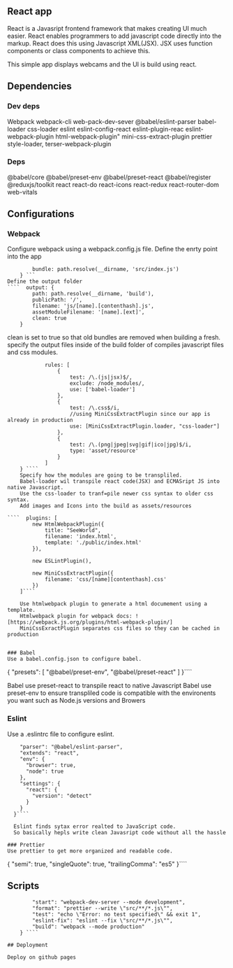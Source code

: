 ## React app
React is a Javasript frontend framework that makes creating UI much easier. React enables programmers to add javascript code directly into the markup. React does this using Javascript XML(JSX). JSX uses function components or class components to achieve this. 

This simple app displays webcams and the UI is build using react.

## Dependencies
### Dev deps
Webpack 
webpack-cli 
web-pack-dev-sever 
@babel/eslint-parser
babel-loader
css-loader
eslint
eslint-config-react
eslint-plugin-reac
eslint-webpack-plugin
html-webpack-plugin"
mini-css-extract-plugin
prettier
style-loader,
terser-webpack-plugin

### Deps
@babel/core
@babel/preset-env
@babel/preset-react
@babel/register
@reduxjs/toolkit
react
react-do
react-icons
react-redux
react-router-dom
web-vitals



## Configurations
### Webpack
Configure webpack using a webpack.config.js file. Define the enrty point into the app 
````  entry: {
        bundle: path.resolve(__dirname, 'src/index.js')
    } ```
Define the output folder
````  output: {
        path: path.resolve(__dirname, 'build'),
        publicPath: '/',
        filename: 'js/[name].[contenthash].js',
        assetModuleFilename: '[name].[ext]',
        clean: true
    } 
````
clean is set to true so that old bundles are removed when building a fresh. 
specify the output files inside of the build folder of compiles javascript files and css modules. 

````    module: {
            rules: [
                {
                    test: /\.(js|jsx)$/,
                    exclude: /node_modules/,
                    use: ['babel-loader']
                },
                {
                    test: /\.css$/i,
                    //using MiniCssExtractPlugin since our app is already in production
                    use: [MiniCssExtractPlugin.loader, "css-loader"]
                },
                {
                    test: /\.(png|jpeg|svg|gif|ico|jpg)$/i,
                    type: 'asset/resource'
                }
            ]   
    } ````
    Specify how the modules are going to be transpliled.  
    Babel-loader wil transpile react code(JSX) and ECMASript JS into native Javascript. 
    Use the css-loader to tranf=pile newer css syntax to older css syntax.
    Add images and Icons into the build as assets/resources

````  plugins: [
        new HtmlWebpackPlugin({
            title: "SeeWorld",
            filename: 'index.html',
            template: './public/index.html'
        }),
     
        new ESLintPlugin(),
    
        new MiniCssExtractPlugin({
            filename: 'css/[name][contenthash].css'
        })
    ]````

    Use htmlwebpack plugin to generate a html documement using a template.  
    Htmlwebpack plugin for webpack docs: ![https://webpack.js.org/plugins/html-webpack-plugin/]
    MiniCssExractPlugin separates css files so they can be cached in production


### Babel
Use a babel.config.json to configure babel.

````
{
    "presets": [
        "@babel/preset-env",
        "@babel/preset-react"
    ]
}````

Babel use preset-react to transpile react to native Javascript
Babel use preset-env to ensure transpliled code is compatible with the environents you want such as Node.js versions and  Browers

### Eslint
Use a .eslintrc file to configure eslint.

````{
    "parser": "@babel/eslint-parser",
    "extends": "react",
    "env": {
      "browser": true,
      "node": true
    },
    "settings": {
      "react": {
        "version": "detect"
      }
    }
  }````

  Eslint finds sytax error realted to JavaScript code. 
  So basically hepls write clean Javasript code without all the hassle 

### Prettier
Use prettier to get more organized and readable code.
````
{
    "semi": true,
    "singleQuote": true,
    "trailingComma": "es5"
   }````

## Scripts
````   "scripts": {
        "start": "webpack-dev-server --mode development",
        "format": "prettier --write \"src/**/*.js\"",
        "test": "echo \"Error: no test specified\" && exit 1",
        "eslint-fix": "eslint --fix \"src/**/*.js\"",
        "build": "webpack --mode production"
    } ````

## Deployment

Deploy on github pages



